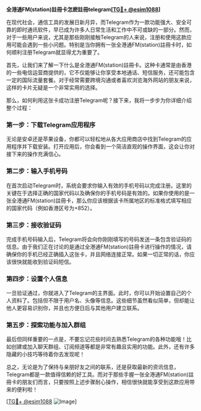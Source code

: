 **全港通FM(station)註冊卡怎麽註冊telegram[[TG💪+ @esim1088](https://t.me/s/esim1088)]**

在现代社会，通信工具的发展日新月异，而Telegram作为一款功能强大、安全可靠的即时通讯软件，早已成为许多人日常生活和工作中不可或缺的一部分。然而，对于一些用户来说，尤其是那些刚刚接触Telegram的人来说，注册和使用这款应用可能会遇到一些小问题。特别是当你拥有一张全港通FM(station)註冊卡时，如何顺利注册Telegram就显得尤为重要了。

首先，让我们来了解一下什么是全港通FM(station)註冊卡。这种卡通常是由香港的一些电信运营商提供的，它不仅能够让你享受本地通话、短信服务，还可能包含一定的国际流量套餐。对于经常需要跨境沟通或者喜欢浏览海外网站的朋友来说，这样的卡片无疑是一个非常实用的选择。

那么，如何利用这张卡成功注册Telegram呢？接下来，我将一步步为你详细介绍整个过程：

### 第一步：下载Telegram应用程序

无论是安卓还是苹果设备，你都可以轻松地从各大应用商店中找到Telegram的应用程序并下载安装。打开应用后，你会看到一个简洁直观的操作界面，这会让你对接下来的操作充满信心。

### 第二步：输入手机号码

在首次启动Telegram时，系统会要求你输入有效的手机号码以完成注册。这里的关键在于选择正确的国家代码以及确保你的手机号码是有效的。如果你使用的是一张全港通FM(station)註冊卡，那么你应该根据该卡所属地区的标准格式填写相应的国家代码（例如香港区号为+852）。

### 第三步：接收验证码

完成手机号码输入后，Telegram将会向你刚刚填写的号码发送一条包含验证码的信息。由于我们正在讨论的是通过全港通FM(station)註冊卡进行操作的情况，请确保你的手机已经正确插入这张卡，并且网络连接正常。如果一切正常的话，你应该很快就能收到验证码短信。

### 第四步：设置个人信息

一旦验证通过，你就进入了Telegram的主界面。此时，你可以开始设置自己的个人资料了。包括但不限于用户名、头像等信息。这些细节虽然看似简单，但却能让他人更容易识别你，并且也方便日后与其他用户建立联系。

### 第五步：探索功能与加入群组

最后但同样重要的一点是，不要忘记花些时间去熟悉Telegram的各种功能哦！比如创建或加入聊天群组、订阅频道等都是非常有趣且实用的功能。此外，还有许多隐藏的小技巧等待着你去发现呢！

总之，无论是为了保持与亲朋好友之间的联系，还是获取最新的资讯信息，Telegram都是一款值得信赖的好工具。而对于那些手握一张全港通FM(station)註冊卡的朋友们而言，只要按照上述步骤耐心操作，相信很快就能享受到这款应用带来的便利啦！

[[TG💪+ @esim1088](https://t.me/s/esim1088) ![Image](https://i.postimg.cc/4NQfJmqS/Snipaste-2025-05-13-00-14-12.png)]